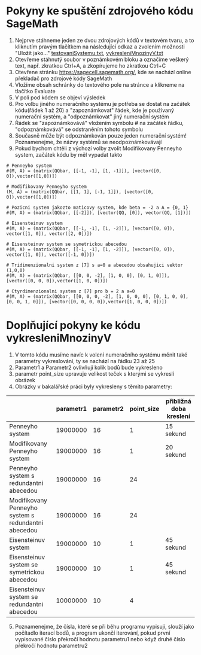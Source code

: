 # Pokyny ke spuštění zdrojového kódu SageMath
1. Nejprve stáhneme jeden ze dvou zdrojových kódů v textovém tvaru, a to kliknutím pravým tlačítkem na následující odkaz a zvolením možnosti "Uložit jako..." [testovaniSystemu.txt](https://raw.githubusercontent.com/StefanHajduk/BachelorThesis/master/testovaniSystemu.txt), [vykresleniMnozinyV.txt](https://raw.githubusercontent.com/StefanHajduk/BachelorThesis/master/vykresleniMnozinyV.txt)
2. Otevřeme stáhnutý soubor v poznámkovém bloku a označíme veškerý text, např. zkratkou Ctrl+A, a zkopírujeme ho zkratkou Ctrl+C
3. Otevřene stránku https://sagecell.sagemath.org/, kde se nachází online překladač pro zdrojové kódy SageMath
4. Vložíme obsah schránky do textového pole na stránce a klikneme na tlačítko Evaluate
5. V poli pod kódem se objeví výsledek
6. Pro volbu jiného numeračního systému je potřeba se dostat na začátek kódu(řádek 1 až 20) a "zapoznámkovat" řádek, kde je používaný numerační systém, a "odpoznámkovat" jiný numerační systém
7. Řádek se "zapoznámkovává" vložením symbolu # na začátek řádku, "odpoznámkovává" se odstraněním tohoto symbolu
8. Současně může být odpoznámkován pouze jeden numerační systém! Poznamenejme, že názvy systémů se neodpoznámkovávají
9. Pokud bychom chtěli z výchozí volby zvolit Modifikovany Penneyho system, začátek kódu by měl vypadat takto
```console
# Penneyho system
#(M, A) = (matrix(QQbar, [[-1, -1], [1, -1]]), [vector([0, 0]),vector([1,0])])

# Modifikovany Penneyho system
(M, A) = (matrix(QQbar, [[1, 1], [-1, 1]]), [vector([0, 0]),vector([1,0])])

# Pozicni system jakozto maticovy system, kde beta = -2 a A = {0, 1}
#(M, A) = (matrix(QQbar, [[-2]]), [vector(QQ, [0]), vector(QQ, [1])])

# Eisensteinuv system
#(M, A) = (matrix(QQbar, [[-1, -1], [1, -2]]), [vector([0, 0]), vector([1, 0]), vector([2, 0])])

# Eisensteinuv system se symetrickou abecedou
#(M, A) = (matrix(QQbar, [[-1, -1], [1, -2]]), [vector([0, 0]), vector([1, 0]), vector([-1, 0])])

# Tridimenzionalni system z [7] s a=0 a abecedou obsahujici vektor (1,0,0)
#(M, A) = (matrix(QQbar, [[0, 0, -2], [1, 0, 0], [0, 1, 0]]), [vector([0, 0, 0]),vector([1, 0, 0])])

# Ctyrdimenzionalni system z [7] pro b = 2 a a=0
#(M, A) = (matrix(QQbar, [[0, 0, 0, -2], [1, 0, 0, 0], [0, 1, 0, 0], [0, 0, 1, 0]]), [vector([0, 0, 0, 0]),vector([1, 0, 0, 0])])
```
# Doplňující pokyny ke kódu vykresleniMnozinyV
1. V tomto kódu musíme navíc k volení numeračního systému měnit také parametry vykreslování, ty se nachází na řádku 23 až 25
2. Parametr1 a Parametr2 ovlivňují kolik bodů bude vykresleno
3. parametr point_size upravuje velikost teček s kterými se vykreslí obrázek
4. Obrázky v bakalářské práci byly vykresleny s těmito parametry:

|                                                     | parametr1 | parametr2 | point_size | přibližná doba kreslení |
|-----------------------------------------------------|-----------|-----------|------------|-------------------------|
| Penneyho system                                     | 19000000  | 16        | 1          | 15 sekund               |
| Modifikovany Penneyho system                        | 19000000  | 16        | 1          | 20 sekund               |
| Penneyho system s redundantni abecedou              | 19000000  | 16        | 24         |                         |
| Modifikovany Penneyho system s redundantni abecedou | 19000000  | 16        | 24         |                         |
| Eisensteinuv system                                 | 19000000  | 10        | 1          | 45 sekund               |
| Eisensteinuv system se symetrickou abecedou         | 19000000  | 10        | 1          | 45 sekund               |
| Eisensteinuv system se redundantni abecedou         | 10000000  | 10        | 4          |                         |

5. Poznamenejme, že čísla, které se při běhu programu vypisují, slouží jako počítadlo iterací bodů, a program ukončí iterování, pokud první vypisované číslo překročí hodnotu parametru1 nebo když druhé číslo překročí hodnotu parametru2
